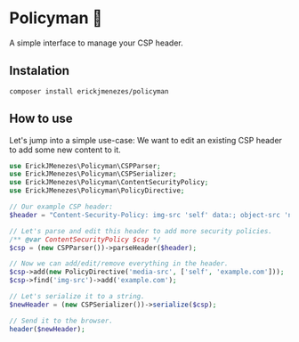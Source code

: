 # Policyman 👮

A simple interface to manage your CSP header.

## Instalation
```shell
composer install erickjmenezes/policyman
```

## How to use
Let's jump into a simple use-case: We want to edit an existing CSP header to add some new content to it.
```php
use ErickJMenezes\Policyman\CSPParser;
use ErickJMenezes\Policyman\CSPSerializer;
use ErickJMenezes\Policyman\ContentSecurityPolicy;
use ErickJMenezes\Policyman\PolicyDirective;

// Our example CSP header:
$header = "Content-Security-Policy: img-src 'self' data:; object-src 'none'";

// Let's parse and edit this header to add more security policies.
/** @var ContentSecurityPolicy $csp */
$csp = (new CSPParser())->parseHeader($header);

// Now we can add/edit/remove everything in the header.
$csp->add(new PolicyDirective('media-src', ['self', 'example.com']));
$csp->find('img-src')->add('example.com');

// Let's serialize it to a string.
$newHeader = (new CSPSerializer())->serialize($csp);

// Send it to the browser.
header($newHeader);
```
